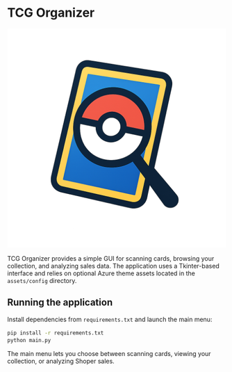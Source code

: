 # TCG Organizer

![TCG Organizer Logo](assets/logo.png)

TCG Organizer provides a simple GUI for scanning cards, browsing your collection, and analyzing sales data. The application uses a Tkinter-based interface and relies on optional Azure theme assets located in the `assets/config` directory.

## Running the application

Install dependencies from `requirements.txt` and launch the main menu:

```bash
pip install -r requirements.txt
python main.py
```

The main menu lets you choose between scanning cards, viewing your collection, or analyzing Shoper sales.
